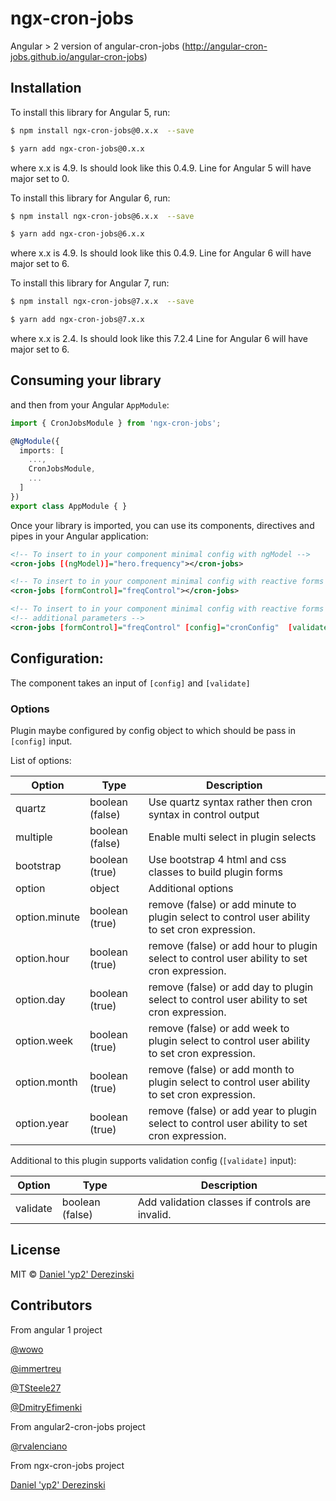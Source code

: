# ngx-cron-jobs

Angular > 2 version of angular-cron-jobs (http://angular-cron-jobs.github.io/angular-cron-jobs)

## Installation

To install this library for Angular 5, run:

```bash
$ npm install ngx-cron-jobs@0.x.x  --save
```

```bash
$ yarn add ngx-cron-jobs@0.x.x
```

where x.x is 4.9. Is should look like this 0.4.9. Line for Angular 5 will have major set to 0.

To install this library for Angular 6, run:

```bash
$ npm install ngx-cron-jobs@6.x.x  --save
```

```bash
$ yarn add ngx-cron-jobs@6.x.x
```

where x.x is 4.9. Is should look like this 0.4.9. Line for Angular 6 will have major set to 6.

To install this library for Angular 7, run:

```bash
$ npm install ngx-cron-jobs@7.x.x  --save
```

```bash
$ yarn add ngx-cron-jobs@7.x.x
```

where x.x is 2.4. Is should look like this 7.2.4 Line for Angular 6 will have major set to 6.

## Consuming your library


and then from your Angular `AppModule`:

```typescript
import { CronJobsModule } from 'ngx-cron-jobs';

@NgModule({
  imports: [
    ...,
    CronJobsModule,
    ...
  ]
})
export class AppModule { }
```

Once your library is imported, you can use its components, directives and pipes in your Angular application:

```xml
<!-- To insert to in your component minimal config with ngModel -->
<cron-jobs [(ngModel)]="hero.frequency"></cron-jobs>

<!-- To insert to in your component minimal config with reactive forms -->
<cron-jobs [formControl]="freqControl"></cron-jobs>

<!-- To insert to in your component minimal config with reactive forms -->
<!-- additional parameters -->
<cron-jobs [formControl]="freqControl" [config]="cronConfig"  [validate]="cronValidate"></cron-jobs>
```

## Configuration:

The component takes an input of `[config]` and `[validate]`

### Options
Plugin maybe configured by config object to which should be pass in `[config]` input.

List of options:

Option | Type | Description
-------|------|------------
quartz | boolean (false)| Use quartz syntax rather then cron syntax in control output
multiple | boolean (false)| Enable multi select in plugin selects
bootstrap | boolean (true) | Use bootstrap 4 html and css classes to build plugin forms 
option | object | Additional options
option.minute | boolean (true) | remove (false) or add minute to plugin select to control user ability to set cron expression.
option.hour | boolean (true) | remove (false) or add hour to plugin select to control user ability to set cron expression.
option.day | boolean (true) | remove (false) or add day to plugin select to control user ability to set cron expression.
option.week | boolean (true) | remove (false) or add week to plugin select to control user ability to set cron expression.
option.month | boolean (true) | remove (false) or add month to plugin select to control user ability to set cron expression.
option.year | boolean (true) | remove (false) or add year to plugin select to control user ability to set cron expression.

Additional to this plugin supports validation config (`[validate]` input):

Option | Type | Description
-------|------|------------
validate | boolean (false)| Add validation classes if controls are invalid.

## License

MIT © [Daniel 'yp2' Derezinski](https://github.com/yp2)

## Contributors

From angular 1 project

[@wowo](https://github.com/wowo)

[@immertreu](https://github.com/immertreu)

[@TSteele27](https://github.com/TSteele27)

[@DmitryEfimenki](https://github.com/DmitryEfimenko)

From angular2-cron-jobs project

[@rvalenciano](https://github.com/rvalenciano)

From ngx-cron-jobs project

[Daniel 'yp2' Derezinski](https://github.com/yp2)
